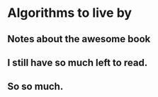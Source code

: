 # Algorithms to live by 
## Notes about the awesome book 

## I still have so much left to read. 
## So so much. 